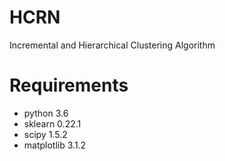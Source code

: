 # HCRN
Incremental and Hierarchical Clustering Algorithm

# Requirements
- python 3.6
- sklearn 0.22.1
- scipy 1.5.2
- matplotlib 3.1.2


